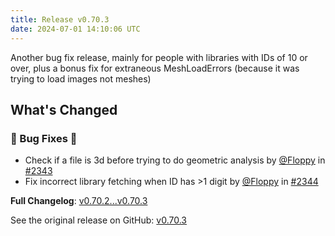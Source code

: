 ```yaml
---
title: Release v0.70.3
date: 2024-07-01 14:10:06 UTC
---
```

Another bug fix release, mainly for people with libraries with IDs of 10 or over, plus a bonus fix for extraneous MeshLoadErrors (because it was trying to load images not meshes)

## What's Changed
### 🐛 Bug Fixes 🐛
* Check if a file is 3d before trying to do geometric analysis by [@Floppy](https://github.com/Floppy) in [#2343](https://github.com/manyfold3d/manyfold/pull/2343)
* Fix incorrect library fetching when ID has >1 digit by [@Floppy](https://github.com/Floppy) in [#2344](https://github.com/manyfold3d/manyfold/pull/2344)


**Full Changelog**: [v0.70.2...v0.70.3](https://github.com/manyfold3d/manyfold/compare/v0.70.2...v0.70.3)

See the original release on GitHub: [v0.70.3](https://github.com/manyfold3d/manyfold/releases/tag/v0.70.3)
